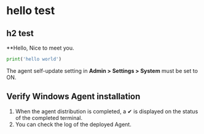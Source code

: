 # hello test

## h2 test

**Hello, Nice to meet you.

```python
print('hello world')
```
The agent self-update setting in **Admin > Settings > System** must be set to ON.

## Verify Windows Agent installation

1. When the agent distribution is completed, a ✔ is displayed on the status of the completed terminal.
2. You can check the log of the deployed Agent.